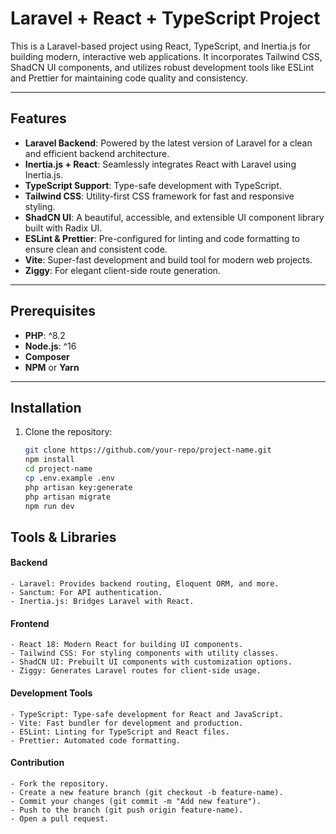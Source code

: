 # Laravel + React + TypeScript Project

This is a Laravel-based project using React, TypeScript, and Inertia.js for building modern, interactive web applications. It incorporates Tailwind CSS, ShadCN UI components, and utilizes robust development tools like ESLint and Prettier for maintaining code quality and consistency.

---

## Features

- **Laravel Backend**: Powered by the latest version of Laravel for a clean and efficient backend architecture.
- **Inertia.js + React**: Seamlessly integrates React with Laravel using Inertia.js.
- **TypeScript Support**: Type-safe development with TypeScript.
- **Tailwind CSS**: Utility-first CSS framework for fast and responsive styling.
- **ShadCN UI**: A beautiful, accessible, and extensible UI component library built with Radix UI.
- **ESLint & Prettier**: Pre-configured for linting and code formatting to ensure clean and consistent code.
- **Vite**: Super-fast development and build tool for modern web projects.
- **Ziggy**: For elegant client-side route generation.

---

## Prerequisites

- **PHP**: ^8.2
- **Node.js**: ^16
- **Composer**
- **NPM** or **Yarn**

---

## Installation

1. Clone the repository:

   ```bash
   git clone https://github.com/your-repo/project-name.git
   npm install
   cd project-name
   cp .env.example .env
   php artisan key:generate
   php artisan migrate
   npm run dev
   ```

## Tools & Libraries
#### Backend
    - Laravel: Provides backend routing, Eloquent ORM, and more.
    - Sanctum: For API authentication.
    - Inertia.js: Bridges Laravel with React.

#### Frontend
    - React 18: Modern React for building UI components.
    - Tailwind CSS: For styling components with utility classes.
    - ShadCN UI: Prebuilt UI components with customization options.
    - Ziggy: Generates Laravel routes for client-side usage.

#### Development Tools
    - TypeScript: Type-safe development for React and JavaScript.
    - Vite: Fast bundler for development and production.
    - ESLint: Linting for TypeScript and React files.
    - Prettier: Automated code formatting.

#### Contribution
    - Fork the repository.
    - Create a new feature branch (git checkout -b feature-name).
    - Commit your changes (git commit -m "Add new feature").
    - Push to the branch (git push origin feature-name).
    - Open a pull request.

